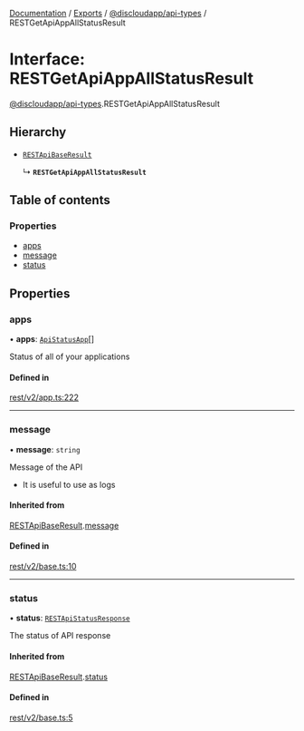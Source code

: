 [Documentation](../README.md) / [Exports](../modules.md) / [@discloudapp/api-types](../modules/discloudapp_api_types.md) / RESTGetApiAppAllStatusResult

# Interface: RESTGetApiAppAllStatusResult

[@discloudapp/api-types](../modules/discloudapp_api_types.md).RESTGetApiAppAllStatusResult

## Hierarchy

- [`RESTApiBaseResult`](discloudapp_api_types.RESTApiBaseResult.md)

  ↳ **`RESTGetApiAppAllStatusResult`**

## Table of contents

### Properties

- [apps](discloudapp_api_types.RESTGetApiAppAllStatusResult.md#apps)
- [message](discloudapp_api_types.RESTGetApiAppAllStatusResult.md#message)
- [status](discloudapp_api_types.RESTGetApiAppAllStatusResult.md#status)

## Properties

### apps

• **apps**: [`ApiStatusApp`](discloudapp_api_types.ApiStatusApp.md)[]

Status of all of your applications

#### Defined in

[rest/v2/app.ts:222](https://github.com/discloud/discloud.app/blob/967320a/packages/api-types/rest/v2/app.ts#L222)

___

### message

• **message**: `string`

Message of the API
- It is useful to use as logs

#### Inherited from

[RESTApiBaseResult](discloudapp_api_types.RESTApiBaseResult.md).[message](discloudapp_api_types.RESTApiBaseResult.md#message)

#### Defined in

[rest/v2/base.ts:10](https://github.com/discloud/discloud.app/blob/967320a/packages/api-types/rest/v2/base.ts#L10)

___

### status

• **status**: [`RESTApiStatusResponse`](../modules/discloudapp_api_types.md#restapistatusresponse)

The status of API response

#### Inherited from

[RESTApiBaseResult](discloudapp_api_types.RESTApiBaseResult.md).[status](discloudapp_api_types.RESTApiBaseResult.md#status)

#### Defined in

[rest/v2/base.ts:5](https://github.com/discloud/discloud.app/blob/967320a/packages/api-types/rest/v2/base.ts#L5)
